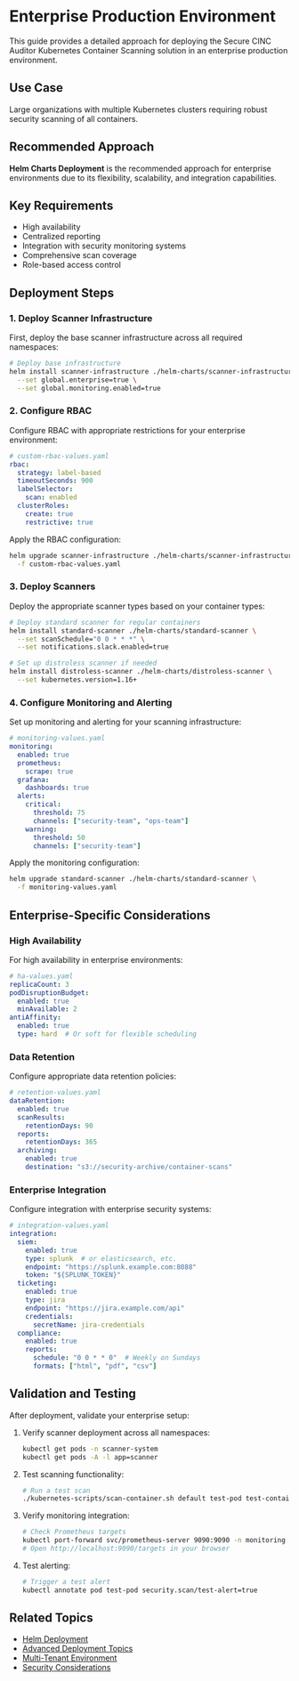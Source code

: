 # Enterprise Production Environment

This guide provides a detailed approach for deploying the Secure CINC Auditor Kubernetes Container Scanning solution in an enterprise production environment.

## Use Case

Large organizations with multiple Kubernetes clusters requiring robust security scanning of all containers.

## Recommended Approach

**Helm Charts Deployment** is the recommended approach for enterprise environments due to its flexibility, scalability, and integration capabilities.

## Key Requirements

- High availability
- Centralized reporting
- Integration with security monitoring systems
- Comprehensive scan coverage
- Role-based access control

## Deployment Steps

### 1. Deploy Scanner Infrastructure

First, deploy the base scanner infrastructure across all required namespaces:

```bash
# Deploy base infrastructure
helm install scanner-infrastructure ./helm-charts/scanner-infrastructure \
  --set global.enterprise=true \
  --set global.monitoring.enabled=true
```

### 2. Configure RBAC

Configure RBAC with appropriate restrictions for your enterprise environment:

```yaml
# custom-rbac-values.yaml
rbac:
  strategy: label-based
  timeoutSeconds: 900
  labelSelector:
    scan: enabled
  clusterRoles:
    create: true
    restrictive: true
```

Apply the RBAC configuration:

```bash
helm upgrade scanner-infrastructure ./helm-charts/scanner-infrastructure \
  -f custom-rbac-values.yaml
```

### 3. Deploy Scanners

Deploy the appropriate scanner types based on your container types:

```bash
# Deploy standard scanner for regular containers
helm install standard-scanner ./helm-charts/standard-scanner \
  --set scanSchedule="0 0 * * *" \
  --set notifications.slack.enabled=true

# Set up distroless scanner if needed
helm install distroless-scanner ./helm-charts/distroless-scanner \
  --set kubernetes.version=1.16+
```

### 4. Configure Monitoring and Alerting

Set up monitoring and alerting for your scanning infrastructure:

```yaml
# monitoring-values.yaml
monitoring:
  enabled: true
  prometheus:
    scrape: true
  grafana:
    dashboards: true
  alerts:
    critical:
      threshold: 75
      channels: ["security-team", "ops-team"]
    warning:
      threshold: 50
      channels: ["security-team"]
```

Apply the monitoring configuration:

```bash
helm upgrade standard-scanner ./helm-charts/standard-scanner \
  -f monitoring-values.yaml
```

## Enterprise-Specific Considerations

### High Availability

For high availability in enterprise environments:

```yaml
# ha-values.yaml
replicaCount: 3
podDisruptionBudget:
  enabled: true
  minAvailable: 2
antiAffinity:
  enabled: true
  type: hard  # Or soft for flexible scheduling
```

### Data Retention

Configure appropriate data retention policies:

```yaml
# retention-values.yaml
dataRetention:
  enabled: true
  scanResults:
    retentionDays: 90
  reports:
    retentionDays: 365
  archiving:
    enabled: true
    destination: "s3://security-archive/container-scans"
```

### Enterprise Integration

Configure integration with enterprise security systems:

```yaml
# integration-values.yaml
integration:
  siem:
    enabled: true
    type: splunk  # or elasticsearch, etc.
    endpoint: "https://splunk.example.com:8088"
    token: "${SPLUNK_TOKEN}"
  ticketing:
    enabled: true
    type: jira
    endpoint: "https://jira.example.com/api"
    credentials:
      secretName: jira-credentials
  compliance:
    enabled: true
    reports:
      schedule: "0 0 * * 0"  # Weekly on Sundays
      formats: ["html", "pdf", "csv"]
```

## Validation and Testing

After deployment, validate your enterprise setup:

1. Verify scanner deployment across all namespaces:

   ```bash
   kubectl get pods -n scanner-system
   kubectl get pods -A -l app=scanner
   ```

2. Test scanning functionality:

   ```bash
   # Run a test scan
   ./kubernetes-scripts/scan-container.sh default test-pod test-container profiles/enterprise-baseline
   ```

3. Verify monitoring integration:

   ```bash
   # Check Prometheus targets
   kubectl port-forward svc/prometheus-server 9090:9090 -n monitoring
   # Open http://localhost:9090/targets in your browser
   ```

4. Test alerting:

   ```bash
   # Trigger a test alert
   kubectl annotate pod test-pod security.scan/test-alert=true
   ```

## Related Topics

- [Helm Deployment](../helm-deployment.md)
- [Advanced Deployment Topics](../advanced-topics/index.md)
- [Multi-Tenant Environment](multi-tenant.md)
- [Security Considerations](../../../security/index.md)
